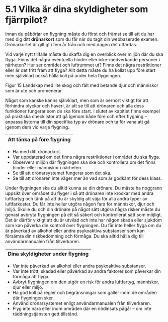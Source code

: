 # 5.1 Vilka är dina skyldigheter som fjärrpilot?

Innan du påbörjar en flygning måste du först och främst se till att du har med dig ditt **drönarkort** som du får när du tagit din webbaserade examen. Drönarkortet är giltigt i fem år från och med dagen det utfärdas.

Vid varje nytt tillfälle måste du skaffa dig en överblick över miljön där du ska flyga. Finns det några eventuella hinder eller icke-medverkande personer i närheten? Hur ser området och luftrummet ut? Finns det några restriktioner eller är det fritt fram att flyga? Allt detta måste du ha kollat upp före start men självklart också hålla koll på under hela flygningen.

Figur 15 Landskap med lite skog och fält med betande djur och människor som är ute och promenerar

Något som kanske känns självklart, men som är oerhört viktigt för att förhindra olyckor och haveri, är att se till att drönaren och alla dess funktioner fungerar som de ska före start. I slutet av kapitlet finns exempel på praktiska checklistor att gå igenom både före och efter flygning – anpassa listorna till din specifika typ av drönare och ta för vana att gå igenom dem vid varje flygning.

| Att tänka på före flygning |
|---|
* Ha med ditt drönarkort.
* Var uppdaterad om det finns några restriktioner i området du ska flyga.
* Observera miljön där flygningen ska ske och kontrollera om det finns hinder eller människor i närheten.
* Se till att drönarsystemet fungerar som det ska.
* Se till att drönaren inte väger mer än vad som är godkänt för dess klass.

Under flygningen ska du alltid kunna se din drönare. Du måste ha noggrann uppsikt över området du flyger i så att drönaren inte krockar med andra luftfartyg och tänk på att du är skyldig att väja för alla andra typer av luftfarkoster. Du får inte heller utgöra någon fara för människor, djur och miljö. Skulle du och din drönare på något sätt utgöra några risker måste du genast avbryta flygningen på ett så säkert och kontrollerat sätt som möjligt. Det är därför viktigt att du är utvilad och inte har någon skada eller sjukdom som kan påverka din kontroll över flygningen. Du får inte heller flyga om du är påverkad av alkohol eller andra psykoaktiva substanser som kan försämra din riskbedömning och förmåga. Du ska alltid hålla dig till användarmanualen från tillverkaren.

| Dina skyldigheter under flygning |
|---|
* Var inte påverkad av alkohol eller andra psykoaktiva substanser.
* Var inte trött, skadad eller påverkad av andra faktorer som påverkar din förmåga att flyga.
* Avbryt flygningen om den utgör en risk för andra luftfartyg, människor, djur eller miljö.
* Ha god koll på regler och begränsningar som gäller inom de områden där flygningen sker.
* Använd drönarsystemet enligt användarmanualen från tillverkaren.
* Flyg inte nära eller inom områden där en nödinsats pågår – om inte räddningstjänsten gett tillstånd.
